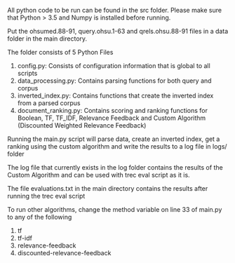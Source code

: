 All python code to be run can be found in the src folder. Please make sure that Python > 3.5 and Numpy is installed before running.

Put the ohsumed.88-91, query.ohsu.1-63 and qrels.ohsu.88-91 files in a data folder in the main directory.

The folder consists of 5 Python Files

1. config.py: Consists of configuration information that is global to all scripts
2. data_processing.py: Contains parsing functions for both query and corpus
3. inverted_index.py: Contains functions that create the inverted index from a parsed corpus
4. document_ranking.py: Contains scoring and ranking functions for Boolean, TF, TF_IDF, Relevance Feedback and Custom Algorithm (Discounted Weighted Relevance Feedback)

Running the main.py script will parse data, create an inverted index, get a ranking using the custom algorithm and write the results to a log file in logs/ folder

The log file that currently exists in the log folder contains the results of the Custom Algorithm and can be used with trec eval script as it is.

The file evaluations.txt in the main directory contains the results after running the trec eval script

To run other algorithms, change the method variable on line 33 of main.py to any of the following

1. tf
2. tf-idf
3. relevance-feedback
4. discounted-relevance-feedback
